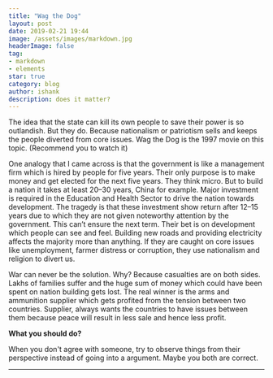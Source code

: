 ```yaml
---
title: "Wag the Dog"
layout: post
date: 2019-02-21 19:44
image: /assets/images/markdown.jpg
headerImage: false
tag:
- markdown
- elements
star: true
category: blog
author: ishank
description: does it matter? 
---
```


The idea that the state can kill its own people to save their power is so outlandish. But they do. Because nationalism or patriotism sells and keeps the people diverted from core issues. Wag the Dog is the 1997 movie on this topic. (Recommend you to watch it)

One analogy that I came across is that the government is like a management firm which is hired by people for five years. Their only purpose is to make money and get elected for the next five years. They think micro. But to build a nation it takes at least 20–30 years, China for example. Major investment is required in the Education and Health Sector to drive the nation towards development. The tragedy is that these investment show return after 12–15 years due to which they are not given noteworthy attention by the government. This can’t ensure the next term. Their bet is on development which people can see and feel. Building new roads and providing electricity affects the majority more than anything. If they are caught on core issues like unemployment, farmer distress or corruption, they use nationalism and religion to divert us.

War can never be the solution. Why? Because casualties are on both sides. Lakhs of families suffer and the huge sum of money which could have been spent on nation building gets lost. The real winner is the arms and ammunition supplier which gets profited from the tension between two countries. Supplier, always wants the countries to have issues between them because peace will result in less sale and hence less profit.

**What you should do?**

When you don't agree with someone, try to observe things from their perspective instead of going into a argument. 
Maybe you both are correct.

---
